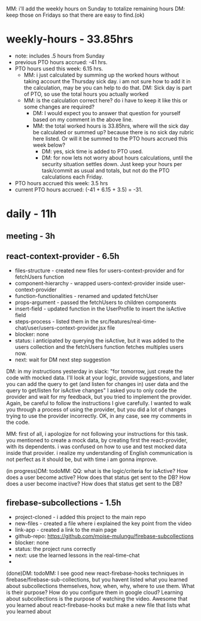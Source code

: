 MM: i'll add the weekly hours on Sunday to totalize remaining hours DM: keep those on Fridays so that there are easy to find.(ok)

# weekly-hours - 33.85hrs
* note: includes .5 hours from Sunday
* previous PTO hours accrued: -41 hrs. 
* PTO hours used this week:  6.15 hrs.
  * MM: i just calculated by summing up the worked hours without taking account the Thursday sick day. i am not sure how to add it in the calculation, may be you can help to do that. DM: Sick day is part of PTO, so use the total hours you actually worked
  * MM: is the calculation correct here? do i have to keep it like this or some changes are required?
    * DM: I would expect you to answer that question for yourself based on my comment in the above line.
    * MM: the total worked hours is 33.85hrs, where will the sick day be calculated or summed up? because there is no sick day rubric here listed. Or will it be summed to the PTO hours accrued this week below? 
      * DM: yes, sick time is added to PTO used. 
      * DM: for now lets not worry about hours calculations, until the security situation settles down. Just keep your hours per task/commit as usual and totals, but not do the PTO calculations each Friday.
* PTO hours accrued this week: 3.5 hrs
* current PTO hours accrued: (-41 + 6.15 + 3.5) = -31.

# daily - 11h

## meeting - 3h

## react-context-provider - 6.5h
* files-structure - created new files for users-context-provider and for fetchUsers function
* component-hierarchy - wrapped users-context-provider inside user-context-provider
* function-functionalities - renamed and updated fetchUser
* props-argument - passed the fetchUsers to children components
* insert-field - updated function in the UserProfile to insert the isActive field
* steps-process - listed them in the src/features/real-time-chat/user/users-context-provider.jsx file
* blocker: none
* status: i anticipated by querying the isActive, but it was added to the users collection and the fetchUsers function fetches multiples users now.
* next: wait for DM next step suggestion 

DM: in my instructions yesterday in slack:
    "for tomorrow, just create the code with mocked data. I'll look at your logic, provide suggestions, and later you can add the query to get (and listen for changes in) user data and the query to get/listen for isActive changes"
		I asked you to only code the provider and wait for my feedback, but you tried to implement the provider. Again, be careful to follow the instructions I give carefully. I wanted to walk you through a process of using the provider, but you did a lot of changes trying to use the provider incorrectly. 
		OK, in any case, see my comments in the code.

MM: first of all, i apologize for not following your instructions for this task. you mentioned to create a mock data, by creating first the react-provider, with its dependents. i was confused on how to use and test mocked data inside that provider. i realize my understanding of English communication is not perfect as it should be, but with time i am gonna improve. 

(in progress)DM: todoMM: QQ: what is the logic/criteria for isActive? How does a user become active? How does that status get sent to the DB? How does a user become inactive? How does that status get sent to the DB? 


## firebase-subcollections - 1.5h
* project-cloned - i added this project to the main repo
* new-files - created a file where i explained the key point from the video
* link-app - created a link to the main page
* github-repo: https://github.com/moise-mulungu/firebase-subcollections
* blocker: none
* status: the project runs correctly
* next: use the learned lessons in the real-time-chat
* 
(done)DM: todoMM: I see good new react-firebase-hooks techniques in firebase/firebase-sub-collections, but you havent listed what you learned about subcollections themselves, how, when, why, where to use them. What is their purpose? How do you configure them in google cloud? Learning about subcollections is the purpose of watching the video. Awesome that you learned about react-firebase-hooks but make a new file that lists what you learned about 